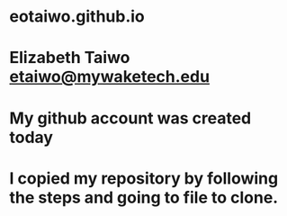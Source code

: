 # eotaiwo.github.io
# Elizabeth Taiwo etaiwo@mywaketech.edu
# My github account was created today
# I copied my repository by following the steps and going to file to clone.